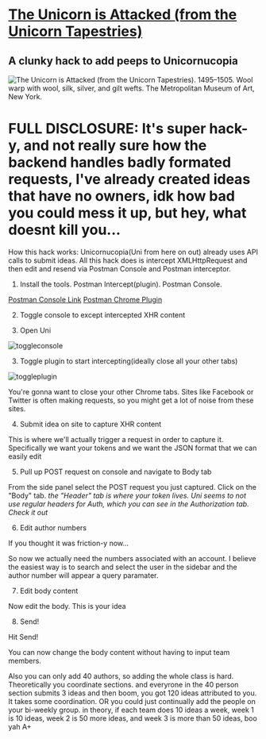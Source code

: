 # [The Unicorn is Attacked (from the Unicorn Tapestries)][1]
## A clunky hack to add peeps to Unicornucopia

![*The Unicorn is Attacked (from the Unicorn Tapestries)*. 1495–1505. Wool warp with wool, silk, silver, and gilt wefts. The Metropolitan Museum of Art, New York.](https://images.metmuseum.org/CRDImages/cl/web-large/DP118985.jpg)

# FULL DISCLOSURE: It's super hack-y, and not really sure how the backend handles badly formated requests, I've already created ideas that have no owners, idk how bad you could mess it up, but hey, what doesnt kill you...

How this hack works: Unicornucopia(Uni from here on out) already uses API calls to submit ideas. All this hack does is intercept XMLHttpRequest and then edit and resend via Postman Console and Postman interceptor. 


1. Install the tools. Postman Intercept(plugin). Postman Console.

[Postman Console Link][2]
[Postman Chrome Plugin][3]

2. Toggle console to except intercepted XHR content

0. Open Uni

![toggleconsole](https://www.getpostman.com/img/v1/docs/interceptor_cookies/interceptor_cookies_1.png)

3. Toggle plugin to start intercepting(ideally close all your other tabs)

![toggleplugin](https://s3.amazonaws.com/postman-static-getpostman-com/postman-docs/proxy.interceptExt.png)

You're gonna want to close your other Chrome tabs. Sites like Facebook or Twitter 
is often making requests, so you might get a lot of noise from these sites.

4. Submit idea on site to capture XHR content

This is where we'll actually trigger a request in order to capture it. Specifically 
we want your tokens and we
want the JSON format that we can easily edit

5. Pull up POST request on console and navigate to Body tab

From the side panel select the POST request you just captured. Click on the "Body" tab. 
*the "Header" tab is where your token lives. Uni seems to not use regular headers for Auth, 
which you can see in the Authorization tab. Check it out*

6. Edit author numbers

If you thought it was friction-y now...

So now we actually need the numbers associated with an account.
I believe the easiest way is to search and select the user in the sidebar and the author 
number will appear a query paramater.

7. Edit body content

Now edit the body. This is your idea

8. Send!

Hit Send!

You can now change the body content without having to input team members.

Also you can only add 40 authors, so adding the whole class is hard. 
Theoretically you coordinate sections. and everyrone in the 40 person section submits 3
ideas and then boom, you got 120 ideas attributed to you. It takes some coordination. OR
you could just continually add the people on your bi-weekly group. in theory, if each team does 10 ideas a week, week 1 is 10 ideas, week 2 is 50 more ideas, and week 3 is more than 50 ideas, boo yah A+

[1]:https://www.metmuseum.org/art/collection/search/467639
[2]:https://www.getpostman.com/apps
[3]:https://chrome.google.com/webstore/detail/postman/fhbjgbiflinjbdggehcddcbncdddomop?hl=en
